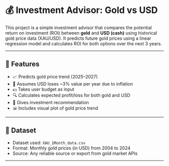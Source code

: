 # 💰 Investment Advisor: Gold vs USD 

This project is a simple investment advisor that compares the potential return on investment (ROI) between **gold** and **USD (cash)** using historical gold price data (XAU/USD). It predicts future gold prices using a linear regression model and calculates ROI for both options over the next 3 years.

---

## 🚀 Features

- 📈 Predicts gold price trend (2025–2027)
- 🏦 Assumes USD loses ~3% value per year due to inflation
- 💵 Takes user budget as input
- 🔍 Calculates expected profit/loss for both gold and USD
- 🧠 Gives investment recommendation
- 📊 Includes visual plot of gold price trend

---

## 📁 Dataset

- Dataset used: `XAU_1Month_data.csv`
- Format: Monthly gold prices (in USD) from 2004 to 2024
- Source: Any reliable source or export from gold market APIs

---

